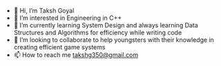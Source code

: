 - 👋 Hi, I’m Taksh Goyal
- 👀 I’m interested in Engineering in C++
- 🌱 I’m currently learning System Design and always learning Data Structures and Algorithms for efficiency while writing code
- 💞️ I’m looking to collaborate to help youngsters with their knowledge in creating efficient game systems 
- 📫 How to reach me takshg350@gmail.com

<!---
tskzokias/tskzokias is a ✨ special ✨ repository because its `README.md` (this file) appears on your GitHub profile.
You can click the Preview link to take a look at your changes.
--->
